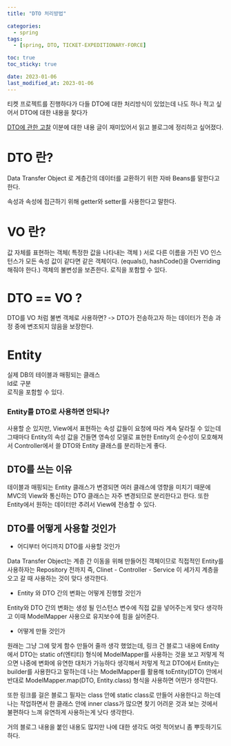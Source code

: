 ```yaml
---
title: "DTO 처리방법"

categories:
  - spring
tags:
  - [spring, DTO, TICKET-EXPEDITIONARY-FORCE]

toc: true
toc_sticky: true

date: 2023-01-06
last_modified_at: 2023-01-06
---
```


티켓 프로젝트를 진행하다가 다들 DTO에 대한 처리방식이 있었는데 나도 하나 적고 싶어서 DTO에 대한 내용을 찾다가  

[DTO에 관한 고찰](https://velog.io/@aidenshin/DTO%EC%97%90-%EA%B4%80%ED%95%9C-%EA%B3%A0%EC%B0%B0)
이분에 대한 내용 글이 재미있어서 읽고 블로그에 정리하고 싶어졌다.

# DTO 란?

Data Transfer Object 로 계층간의 데이터를 교환하기 위한 자바 Beans를  말한다고 한다.

속성과 속성에 접근하기 위해 getter와 setter를 사용한다고 말한다.

# VO 란?
값 자체를 표현하는 객체( 특정한 값을 나타내는 객체 )
서로 다른 이름을 가진 VO 인스턴스가 모든 속성 값이 같다면 같은 객체이다. (equals(), hashCode()을 Overriding 해줘야 한다.)
객체의 불변성을 보존한다.
로직을 포함할 수 있다.

# DTO == VO ?
 DTO를 VO 처럼 불변 객체로 사용하면?
 -> DTO가 전송하고자 하는 데이터가 전송 과정 중에 변조되지 않음을 보장한다.

# Entity
실제 DB의 테이블과 매핑되는 클래스  
Id로 구분  
로직을 포함할 수 있다.

### Entity를 DTO로 사용하면 안되나?
사용할 순 있지만, View에서 표현하는 속성 값들이 요청에 따라 계속 달라질 수 있는데 그때마다
Entity의 속성 값을 건들면 영속성 모델로 표현한 Entity의 순수성이 모호해져서 Controller에서
쓸 DTO와 Entity 클래스를 분리하는게 좋다.

## DTO를 쓰는 이유

테이블과 매핑되는 Entity 클래스가 변경되면 여러 클래스에 영향을 미치기 때문에
MVC의 View와 통신하는 DTO 클래스는 자주 변경되므로 분리한다고 한다.
또한 Entity에서 원하는 데이터만 추려서 View에 전송할 수 있다.

## DTO를 어떻게 사용할 것인가

* 어디부터 어디까지 DTO를 사용할 것인가


Data Transfer Object는 계층 간 이동을 위해 만들어진 객체이므로 직접적인 Entity를 사용하자는
Repository 전까지 즉, Clinet - Controller - Service 이 세가지 계층을 오고 갈 때 사용하는 것이 맞다
생각한다.


* Entity 와 DTO 간의 변화는 어떻게 진행할 것인가


Entity와 DTO 간의 변화는 생성 될 인스턴스 변수에 직접 값을 넣어주는게 맞다 생각하고 이때 ModelMapper 사용으로 유지보수에 힘을 실어준다.


* 어떻게 만들 것인가

원래는 그냥 그에 맞게 함수 만들어 줄까 생각 했었는데, 링크 건 블로그 내용에 Entity에서 DTO는 static of(엔티티) 형식에 ModelMapper를 사용하는 것을 보고 저렇게 적으면 나중에 변화에 유연한 대처가 가능하다 생각해서 저렇게 적고 DTO에서 Entity는 builder를 사용한다고 말하는데 나는 ModelMapper를 활용해
toEntity(DTO) 안에서 반대로 ModelMapper.map(DTO, Entity.class) 형식을 사용하면 어떤가 생각한다.

또한 링크를 걸은 블로그 필자는 class 안에 static class로 만들어 사용한다고 하는데 나는 작업하면서 한 클래스 안에 inner class가 많으면 찾기 어려운 것과 보는 것에서 불편하다 느껴 유연하게 사용하는게 낫다 생각한다.


거의 블로그 내용을 붙인 내용도 많지만 나에 대한 생각도 여럿 적어보니 좀 뿌듯하기도 하다.  
